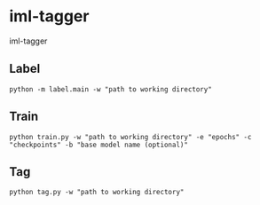 # iml-tagger
iml-tagger

## Label

`python -m label.main -w "path to working directory"`

## Train

`python train.py -w "path to working directory" -e "epochs" -c "checkpoints" -b "base model name (optional)"`

## Tag

`python tag.py -w "path to working directory"`